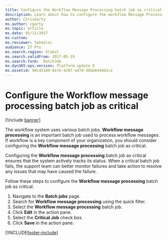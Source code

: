 ```yaml
---
title: Configure the Workflow Message Processing batch job as critical
description: Learn about how to configure the workflow Message Processing batch job as critical, including a step-by-step process.
author: ChrisGarty
ms.author: cgarty
ms.topic: article
ms.date: 05/11/2017
ms.custom: 
ms.reviewer: twheeloc
audience: IT Pro
ms.search.region: Global
ms.search.validFrom: 2017-05-19
ms.search.form:  BatchJob
ms.dyn365.ops.version: Platform update 6
ms.assetid: 9dc45189-6e7e-4207-ad78-dbbb644dd1ce
---
```


# Configure the Workflow message processing batch job as critical

[!include [banner](../../../finance/includes/banner.md)]


The workflow system uses various batch jobs. **Workflow message processing** is an important batch job used to process workflow messages. If workflow is a key component of your organization, you should consider configuring the **Workflow message processing** batch job as critical.

Configuring the **Workflow message processing** batch job as critical ensures that the system actively tracks its status. When a critical batch job fails, the support team can better monitor failures and take action to resolve any issues that may have caused the failure.

Follow these steps to configure the **Workflow message processing** batch job as critical.

1. Navigate to the **Batch jobs** page.
2. Search for **Workflow message processing** using the quick filter.
3. Select the **Workflow message processing** batch job.
4. Click **Edit** in the action pane.
5. Select the **Critical Job** check box.
6. Click **Save** in the action pane.


[!INCLUDE[footer-include](../../../includes/footer-banner.md)]
